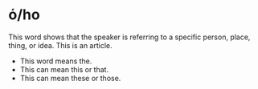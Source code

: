# ὁ/ho

This word shows that the speaker is referring to a specific person, place, thing, or idea. This is an article.

* This word means the. 
* This can mean this or that.
* This can mean these or those.
